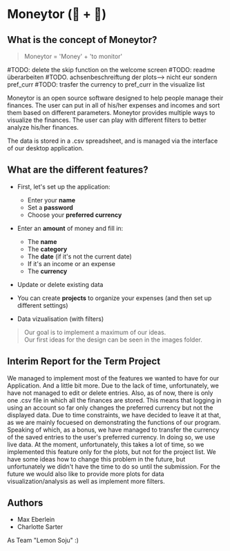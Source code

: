 # Moneytor (💸 + 👀)

## What is the concept of Moneytor?

> Moneytor = 'Money' + 'to monitor'

#TODO: delete the skip function on the welcome screen
#TODO: readme überarbeiten
#TODO. achsenbeschreiftung der plots--> nicht eur sondern pref_curr
#TODO: trasfer the currency to pref_curr in the visualize list

Moneytor is an open source software designed to help people manage their finances. The user can put in all of his/her expenses and incomes and sort them based on different parameters.
Moneytor provides multiple ways to visualize the finances. The user can play with different filters to better analyze his/her finances.

The data is stored in a .csv spreadsheet, and is managed via the interface of our desktop application.

## What are the different features?

- First, let's set up the application:
  - Enter your **name**
  - Set a **password**
  - Choose your **preferred currency**

- Enter an **amount** of money and fill in:
  - The **name**
  - The **category** 
  - The **date** (if it's not the current date)
  - If it's an income or an expense
  - The **currency**

- Update or delete existing data

- You can create **projects** to organize your expenses (and then set up different settings)

- Data vizualisation (with filters)

> Our goal is to implement a maximum of our ideas.\
> Our first ideas for the design can be seen in the images folder.

## Interim Report for the Term Project 

We managed to implement most of the features we wanted to have for our Application. And a little bit more.
Due to the lack of time, unfortunately, we have not managed to edit or delete entries. Also, as of now, there is only one .csv file in which all the finances are stored. This means that logging in using an account so far only changes the preferred currency but not the displayed data. Due to time constraints, we have decided to leave it at that, as we are mainly focuesed on demonstrating the functions of our program.
Speaking of which, as a bonus, we have managed to transfer the currency of the saved entries to the user's preferred currency. In doing so, we use live data. At the moment, unfortunately, this takes a lot of time, so we implemented this feature only for the plots, but not for the project list. We have some ideas how to change this problem in the future, but unfortunately we didn't have the time to do so until the submission.
For the future we would also like to provide more plots for data visualization/analysis as well as implement more filters.

## Authors 

- Max Eberlein
- Charlotte Sarter

As Team "Lemon Soju" :)
